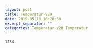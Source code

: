 ```yaml
---
layout: post
title: Temperatur-v20
date: 2019-05-18 16:20:50
excerpt_separator: ""
categories: Temperatur-v20 Temperatur
---
```

```
1234
```
